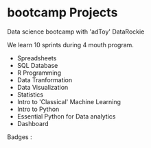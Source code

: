 # bootcamp Projects

Data science bootcamp with 'adToy' DataRockie

We learn 10 sprints during 4 mouth program.

- Spreadsheets
- SQL Database
- R Programming
- Data Tranformation
- Data Visualization
- Statistics
- Intro to 'Classical' Machine Learning
- Intro to Python
- Essential Python for Data analytics
- Dashboard

Badges : 
